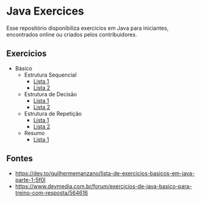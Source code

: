 # Java Exercices

Esse repositório disponibiliza exercicios em Java para iniciantes, encontrados online ou criados pelos contribuidores.

## Exercicios

- Básico
   - Estrutura Sequencial
     - [Lista 1](https://github.com/GuillaumeFalourd/java-exercices/blob/main/1-estrutura-sequencial.md)
     - [Lista 2](https://github.com/GuillaumeFalourd/java-exercices/blob/main/2-estrutura-sequencial.md)
   - Estrutura de Decisão
     - [Lista 1](https://github.com/GuillaumeFalourd/java-exercices/blob/main/3-estrutura-de-decisao.md)
     - [Lista 2](https://github.com/GuillaumeFalourd/java-exercices/blob/main/4-estrutura-de-decisao.md)
   - Estrutura de Repetição
     - [Lista 1](https://github.com/GuillaumeFalourd/java-exercices/blob/main/5-estrutura-de-repeticao.md)
     - [Lista 2](https://github.com/GuillaumeFalourd/java-exercices/blob/main/6-estrutura-de-repeticao.md)
   - Resumo
     - [Lista 1](https://github.com/GuillaumeFalourd/java-exercices/blob/main/7-estruturas-resumo.md)

## Fontes

- https://dev.to/guilhermemanzano/lista-de-exercicios-basicos-em-java-parte-1-5f0l
- https://www.devmedia.com.br/forum/exercicios-de-java-basico-para-treino-com-resposta/564616
